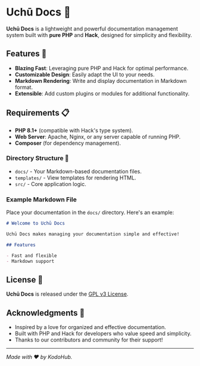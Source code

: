 # Uchū Docs 🚀

**Uchū Docs** is a lightweight and powerful documentation management system built with **pure PHP** and **Hack**, designed for simplicity and flexibility.

## Features 🌟

- **Blazing Fast**: Leveraging pure PHP and Hack for optimal performance.
- **Customizable Design**: Easily adapt the UI to your needs.
- **Markdown Rendering**: Write and display documentation in Markdown format.
- **Extensible**: Add custom plugins or modules for additional functionality.

## Requirements 📋

- **PHP 8.1+** (compatible with Hack's type system).
- **Web Server**: Apache, Nginx, or any server capable of running PHP.
- **Composer** (for dependency management).

### Directory Structure 📂

- `docs/` - Your Markdown-based documentation files.
- `templates/` - View templates for rendering HTML.
- `src/` - Core application logic.

### Example Markdown File

Place your documentation in the `docs/` directory. Here's an example:

```markdown
# Welcome to Uchū Docs

Uchū Docs makes managing your documentation simple and effective!

## Features

- Fast and flexible
- Markdown support
```

## License 📜

**Uchū Docs** is released under the [GPL v3 License](LICENSE).

## Acknowledgments 💬

- Inspired by a love for organized and effective documentation.
- Built with PHP and Hack for developers who value speed and simplicity.
- Thanks to our contributors and community for their support!

-----

*Made with ❤️ by KodoHub.*
